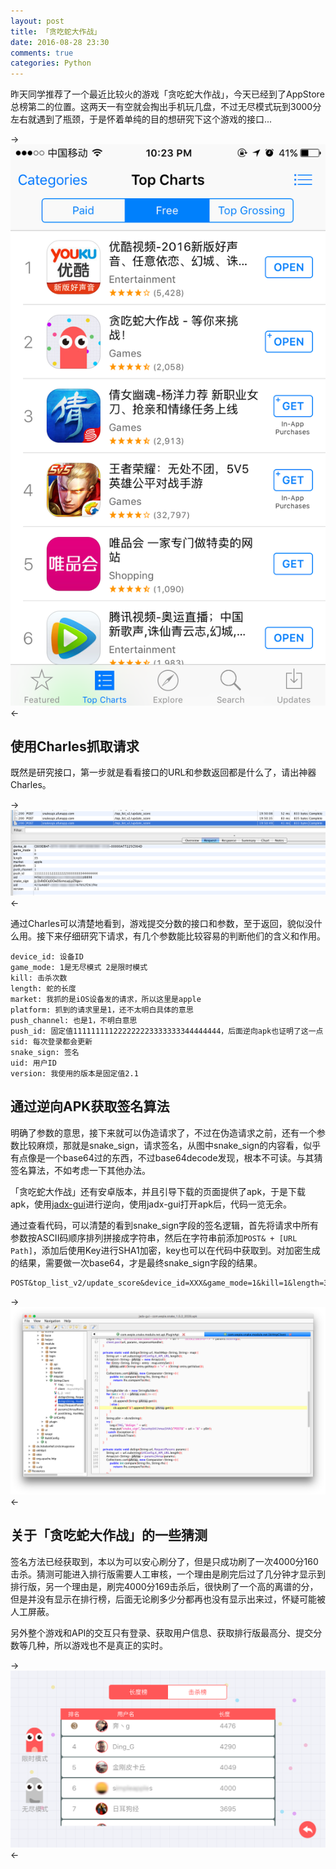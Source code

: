 ```yaml
---
layout: post
title: 「贪吃蛇大作战」
date: 2016-08-28 23:30
comments: true
categories: Python
---
```


昨天同学推荐了一个最近比较火的游戏「贪吃蛇大作战」，今天已经到了AppStore总榜第二的位置。这两天一有空就会掏出手机玩几盘，不过无尽模式玩到3000分左右就遇到了瓶颈，于是怀着单纯的目的想研究下这个游戏的接口...

->![图1](/upload/snake-1.png)<-


## 使用Charles抓取请求

既然是研究接口，第一步就是看看接口的URL和参数返回都是什么了，请出神器Charles。

->![图2](/upload/snake-2.png)<-

通过Charles可以清楚地看到，游戏提交分数的接口和参数，至于返回，貌似没什么用。接下来仔细研究下请求，有几个参数能比较容易的判断他们的含义和作用。

```
device_id: 设备ID
game_mode: 1是无尽模式 2是限时模式
kill: 击杀次数
length: 蛇的长度
market: 我抓的是iOS设备发的请求，所以这里是apple
platform: 抓到的请求里是1，还不太明白具体的意思
push_channel: 也是1，不明白意思
push_id: 固定值111111111222222223333333344444444，后面逆向apk也证明了这一点
sid: 每次登录都会更新
snake_sign: 签名
uid: 用户ID
version: 我使用的版本是固定值2.1
```

## 通过逆向APK获取签名算法

明确了参数的意思，接下来就可以伪造请求了，不过在伪造请求之前，还有一个参数比较麻烦，那就是snake_sign，请求签名，从图中snake_sign的内容看，似乎有点像是一个base64过的东西，不过base64decode发现，根本不可读。与其猜签名算法，不如考虑一下其他办法。

「贪吃蛇大作战」还有安卓版本，并且引导下载的页面提供了apk，于是下载apk，使用[jadx-gui](https://github.com/skylot/jadx)进行逆向，使用jadx-gui打开apk后，代码一览无余。

通过查看代码，可以清楚的看到snake_sign字段的签名逻辑，首先将请求中所有参数按ASCII码顺序排列拼接成字符串，然后在字符串前添加```POST& + [URL Path]```，添加后使用Key进行SHA1加密，key也可以在代码中获取到。对加密生成的结果，需要做一次base64，才是最终snake_sign字段的结果。

```
POST&top_list_v2/update_score&device_id=XXX&game_mode=1&kill=1&length=35&market=apple&platform=1&push_channel=1&push_id=111111111222222223333333344444444&sid=XXX&uid=XXX&version=2.1
```

->![图3](/upload/snake-3.png)<-

## 关于「贪吃蛇大作战」的一些猜测

签名方法已经获取到，本以为可以安心刷分了，但是只成功刷了一次4000分160击杀。猜测可能进入排行版需要人工审核，一个理由是刷完后过了几分钟才显示到排行版，另一个理由是，刷完4000分169击杀后，很快刷了一个高的离谱的分，但是并没有显示在排行榜，后面无论刷多少分都再也没有显示出来过，怀疑可能被人工屏蔽。

另外整个游戏和API的交互只有登录、获取用户信息、获取排行版最高分、提交分数等几种，所以游戏也不是真正的实时。

->![图4](/upload/snake-4.png)<-

